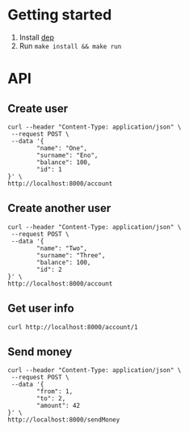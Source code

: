 # Getting started

1. Install [dep](https://github.com/golang/dep)
2. Run `make install && make run`

# API

## Create user

```
curl --header "Content-Type: application/json" \
 --request POST \
 --data '{
        "name": "One",
        "surname": "Eno",
        "balance": 100,
        "id": 1
}' \
http://localhost:8000/account
```

## Create another user 

```
curl --header "Content-Type: application/json" \
 --request POST \
 --data '{
        "name": "Two",
        "surname": "Three",
        "balance": 100,
        "id": 2
}' \
http://localhost:8000/account
```

## Get user info

```
curl http://localhost:8000/account/1
```

## Send money 

```
curl --header "Content-Type: application/json" \
 --request POST \
 --data '{
        "from": 1,
        "to": 2,
        "amount": 42
}' \
http://localhost:8000/sendMoney
```